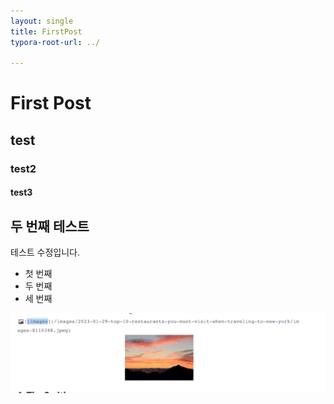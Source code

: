 ```yaml
---
layout: single
title: FirstPost
typora-root-url: ../

---
```




# First Post

## test

### test2

#### test3

## 두 번째 테스트



테스트 수정입니다.

- 첫 번째
- 두 번째
- 세 번째



![image-20240128172040190](/images/2024-01-28-first/image-20240128172040190.png)